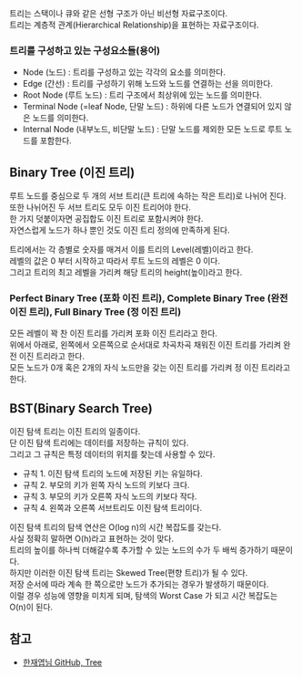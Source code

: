 트리는 스택이나 큐와 같은 선형 구조가 아닌 비선형 자료구조이다.    
트리는 계층적 관계(Hierarchical Relationship)을 표현하는 자료구조이다.   

### 트리를 구성하고 있는 구성요소들(용어)
* Node (노드) : 트리를 구성하고 있는 각각의 요소를 의미한다.   
* Edge (간선) : 트리를 구성하기 위해 노드와 노드를 연결하는 선을 의미한다.
* Root Node (루트 노드) : 트리 구조에서 최상위에 있는 노드를 의미한다.
* Terminal Node (=leaf Node, 단말 노드) : 하위에 다른 노드가 연결되어 있지 않은 노드를 의미한다.
* Internal Node (내부노드, 비단말 노드) : 단말 노드를 제외한 모든 노드로 루트 노드를 포함한다.

## Binary Tree (이진 트리)
루트 노드를 중심으로 두 개의 서브 트리(큰 트리에 속하는 작은 트리)로 나뉘어 진다.   
또한 나뉘어진 두 서브 트리도 모두 이진 트리어야 한다.   
한 가지 덧붙이자면 공집합도 이진 트리로 포함시켜야 한다.   
자연스럽게 노드가 하나 뿐인 것도 이진 트리 정의에 만족하게 된다.   

트리에서는 각 층별로 숫자를 매겨서 이를 트리의 Level(레벨)이라고 한다.   
레벨의 값은 0 부터 시작하고 따라서 루트 노드의 레벨은 0 이다.   
그리고 트리의 최고 레벨을 가리켜 해당 트리의 height(높이)라고 한다.   

### Perfect Binary Tree (포화 이진 트리), Complete Binary Tree (완전 이진 트리), Full Binary Tree (정 이진 트리)
모든 레벨이 꽉 찬 이진 트리를 가리켜 포화 이진 트리라고 한다.   
위에서 아래로, 왼쪽에서 오른쪽으로 순서대로 차곡차곡 채워진 이진 트리를 가리켜 완전 이진 트리라고 한다.   
모든 노드가 0개 혹은 2개의 자식 노드만을 갖는 이진 트리를 가리켜 정 이진 트리라고 한다.    

## BST(Binary Search Tree)
이진 탐색 트리는 이진 트리의 일종이다.   
단 이진 탐색 트리에는 데이터를 저장하는 규칙이 있다.   
그리고 그 규칙은 특정 데이터의 위치를 찾는데 사용할 수 있다. 

* 규칙 1. 이진 탐색 트리의 노드에 저장된 키는 유일하다.
* 규칙 2. 부모의 키가 왼쪽 자식 노드의 키보다 크다.
* 규칙 3. 부모의 키가 오른쪽 자식 노드의 키보다 작다.
* 규칙 4. 왼쪽과 오른쪽 서브트리도 이진 탐색 트리이다.

이진 탐색 트리의 탐색 연산은 O(log n)의 시간 복잡도를 갖는다.    
사실 정확히 말하면 O(h)라고 표현하는 것이 맞다.   
트리의 높이를 하나씩 더해갈수록 추가할 수 있는 노드의 수가 두 배씩 증가하기 때문이다.   
하지만 이러한 이진 탐색 트리는 Skewed Tree(편향 트리)가 될 수 있다.    
저장 순서에 따라 계속 한 쪽으로만 노드가 추가되는 경우가 발생하기 때문이다.   
이럴 경우 성능에 영향을 미치게 되며, 탐색의 Worst Case 가 되고 시간 복잡도는 O(n)이 된다.   

## 참고
* [한재엽님 GitHub, Tree](https://github.com/JaeYeopHan/Interview_Question_for_Beginner/tree/master/DataStructure#tree)
